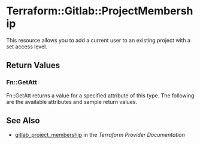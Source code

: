 # Terraform::Gitlab::ProjectMembership

This resource allows you to add a current user to an existing project with a set access level.

## Return Values

### Fn::GetAtt

Fn::GetAtt returns a value for a specified attribute of this type. The following are the available attributes and sample return values.

## See Also

* [gitlab_project_membership](https://www.terraform.io/docs/providers/gitlab/r/project_membership.html) in the _Terraform Provider Documentation_
